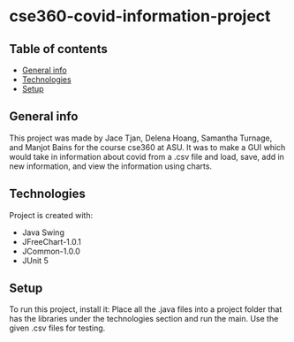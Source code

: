 # cse360-covid-information-project
## Table of contents
* [General info](#general-info)
* [Technologies](#technologies)
* [Setup](#setup)

## General info
This project was made by Jace Tjan, Delena Hoang, Samantha Turnage, and Manjot Bains for the course cse360 at ASU. It was to make a GUI which would take in information about covid from a .csv file and load, save, add in new information, and view the information using charts.
	
## Technologies
Project is created with:
* Java Swing
* JFreeChart-1.0.1
* JCommon-1.0.0
* JUnit 5
	
## Setup
To run this project, install it:
Place all the .java files into a project folder that has the libraries under the technologies section and run the main.
Use the given .csv files for testing.
